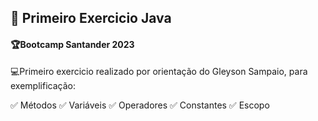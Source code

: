  ## 🚀 Primeiro Exercicio Java
#### 🏆Bootcamp Santander 2023

💻Primeiro exercicio realizado por orientação do Gleyson Sampaio, para exemplificação:
</div>

✅ Métodos
✅ Variáveis
✅ Operadores
✅ Constantes
✅ Escopo